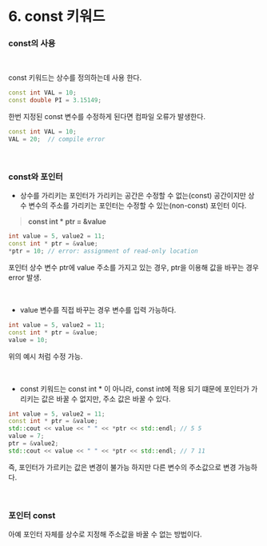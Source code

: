 # 6. const 키워드


### const의 사용
<br/>

const 키워드는 상수를 정의하는데 사용 한다.

```c++
const int VAL = 10;
const double PI = 3.15149;
```

한번 지정된 const 변수를 수정하게 된다면 컴파일 오류가 발생한다.


```c++
const int VAL = 10;
VAL = 20;  // compile error
```

<br/>

### const와 포인터

- 상수를 가리키는 포인터가 가리키는 공간은 수정할 수 없는(const) 공간이지만 상수 변수의 주소를 가리키는 포인터는 수정할 수 있는(non-const) 포인터 이다.

> __const int * ptr = &value__


```c++
int value = 5, value2 = 11;
const int * ptr = &value;
*ptr = 10; // error: assignment of read-only location
```

포인터 상수 변수 ptr에 value 주소를 가지고 있는 경우, ptr을 이용해 값을 바꾸는 경우 error 발생.

<br/>

- value 변수를 직접 바꾸는 경우 변수를 입력 가능하다.

```c++
int value = 5, value2 = 11;
const int * ptr = &value;
value = 10;
```

위의 예시 처럼 수정 가능.

<br/>

- const 키워드는 const int * 이 아니라, const int에 적용 되기 떄문에 포인터가 가리키는 값은 바꿀 수 없지만, 주소 값은 바꿀 수 있다.

```c++
int value = 5, value2 = 11;
const int * ptr = &value;
std::cout << value << " " << *ptr << std::endl; // 5 5
value = 7;
ptr = &value2;
std::cout << value << " " << *ptr << std::endl; // 7 11
```

즉, 포인터가 가르키는 값은 변경이 불가능 하지만 다른 변수의 주소값으로 변경 가능하다.

<br/>

### 포인터 const

아예 포인터 자체를 상수로 지정해 주소값을 바꿀 수 없는 방법이다.

```
